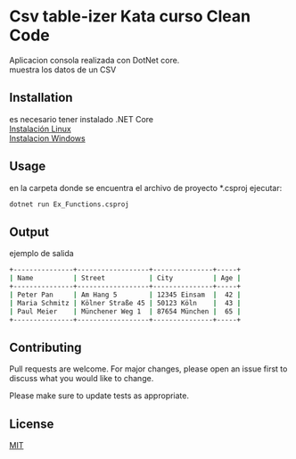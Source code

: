﻿# Csv table-izer Kata curso Clean Code

Aplicacion consola realizada con DotNet core.  
muestra los datos de un CSV

## Installation

es necesario tener instalado .NET Core  
[Instalación Linux](https://learn.microsoft.com/en-us/dotnet/core/install/linux)  
[Instalacion Windows](https://learn.microsoft.com/en-us/dotnet/core/install/windows?tabs=net70)  


## Usage
en la carpeta  donde se encuentra el archivo de proyecto *.csproj ejecutar:  
```bat
dotnet run Ex_Functions.csproj 
```
## Output
ejemplo de salida
```bat
+---------------+------------------+---------------+-----+
| Name          | Street           | City          | Age |
+---------------+------------------+---------------+-----+
| Peter Pan     | Am Hang 5        | 12345 Einsam  |  42 |
| Maria Schmitz | Kölner Straße 45 | 50123 Köln    |  43 |
| Paul Meier    | Münchener Weg 1  | 87654 München |  65 |
+---------------+------------------+---------------+-----+ 
```
## Contributing

Pull requests are welcome. For major changes, please open an issue first
to discuss what you would like to change.

Please make sure to update tests as appropriate.

## License

[MIT](https://choosealicense.com/licenses/mit/)